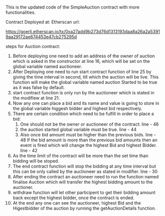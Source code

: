 This is the updated code of the SimpleAuction contract with more functionalities.

Contract Deployed at:
Etherscan url:

https://goerli.etherscan.io/tx/0xa27add9b273d76d1313193daa8a26a2a53919aa29172ae674453e47cb275295d

steps for Auction contract:

1. Before deploying one need to add an address of the owner of auction which is asked in the constructor at line 16, which will be set on the global variable named auctioneer.
2. After Deploying one need to run start contract function of line 25 by giving the time interval in second, till which the auction will be live. This function will make the global variable named auction Started to be true as it was false by default.
3. start contract function is only run by the auctioneer which is stated in the modifiew at line 21.
4. Now any one can place a bid and its name and value is going to store in the global variable higgesh bidder and highest bid respectively.
5. There are certain condition which need to be fulfill in order to place a bid:
   1. One should not be the owner or auctioneer of the contract: line - 46
   2. the auction started global variable must be true. line - 44
   3. Also once bid amount must be higher than the previous bids. line - 48
      If the bid amount is more than the previous bid amounts then an event is fired which will change the highest Bid and highest Bidder. line - 42
6. As the time limit of the contract will be more than the set time than bidding will be stoped.
7. The end contract function will stop the bidding at any time interval but this can be only called by the auctioneer as stated in modifier. line - 30
8. After ending the contract an auctioneer need to run the function named finalise Auction which will transfer the highest bidding amount to the auctioner.
9. withdraw function will let other participent to get their bidding amount back except the highest bidder, once the contract is ended.
10. At the end any one can see the auctioneer, highest Bid and the Higestbidder of the auction by running the getAuctionDetails function.
